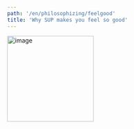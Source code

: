 ```yaml
---
path: '/en/philosophizing/feelgood'
title: 'Why SUP makes you feel so good'
---
```


<img src="/images/why-sup-makes-you-feel-so-good-en.png" alt="image" style="width:200px;"/>
